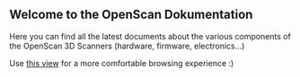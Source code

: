## Welcome to the OpenScan Dokumentation

Here you can find all the latest documents about the various components of the OpenScan 3D Scanners (hardware, firmware, electronics...)

Use [this view](https://openscan-org.github.io/OpenScan-Doku/) for a more comfortable browsing experience :)